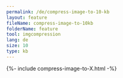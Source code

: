 ```yaml
---
permalink: /de/compress-image-to-10-kb
layout: feature
fileName: compress-image-to-10kb
folderName: feature
tool: imgcompression
lang: de
size: 10
type: kb
---
```


{%- include compress-image-to-X.html -%}
